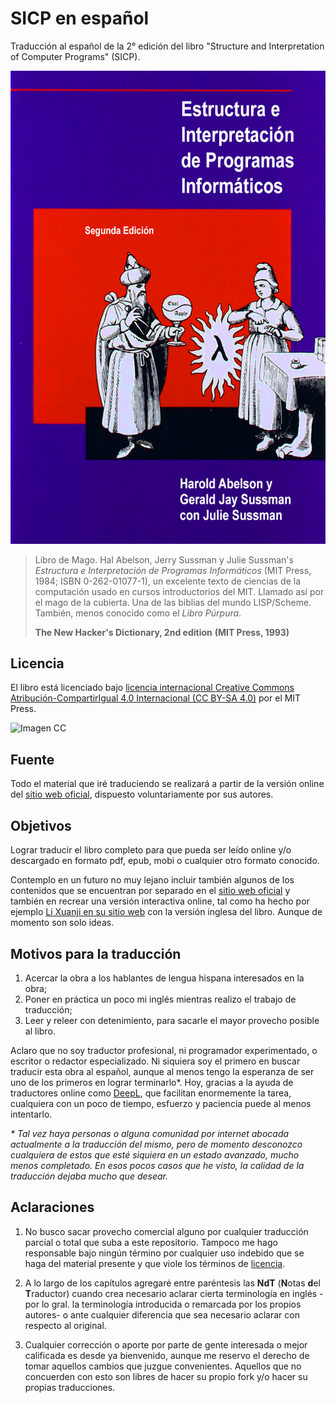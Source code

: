 # SICP en español

Traducción al español de la 2° edición del libro "Structure and Interpretation
of Computer Programs" (SICP).

![Imagen](/secciones/imagenes/SICP-traducido.png)

> Libro de Mago. Hal Abelson, Jerry Sussman y Julie Sussman's *Estructura e Interpretación de Programas Informáticos* (MIT Press, 1984; ISBN 0-262-01077-1), un excelente texto de ciencias de la computación usado en cursos introductorios del MIT. Llamado así por el mago de la cubierta. Una de las biblias del mundo LISP/Scheme. También, menos conocido como el *Libro Púrpura*.
>
> **The New Hacker's Dictionary, 2nd edition**
> **(MIT Press, 1993)**


## Licencia 

El libro está licenciado bajo [licencia internacional Creative Commons Atribución-CompartirIgual 4.0 Internacional (CC BY-SA 4.0)](https://creativecommons.org/licenses/by-sa/4.0/deed.es) por el MIT Press.

![Imagen CC](https://licensebuttons.net/l/by-sa/4.0/88x31.png)


## Fuente

Todo el material que iré traduciendo se realizará a partir de la versión online del [sitio web oficial](https://mitpress.mit.edu/sites/default/files/sicp/index.html), dispuesto voluntariamente por sus autores.


## Objetivos

Lograr traducir el libro completo para que pueda ser leído online y/o descargado en formato pdf, epub, mobi o cualquier otro formato conocido.

Contemplo en un futuro no muy lejano incluir también algunos de los contenidos que se encuentran por separado en el [sitio web oficial](https://mitpress.mit.edu/sites/default/files/sicp/index.html) y también en recrear una versión interactiva online, tal como ha hecho por ejemplo [Li Xuanji en su sitio web](http://www.xuanji.li/isicp/index.html) con la versión inglesa del libro. Aunque de momento son solo ideas.


## Motivos para la traducción

1) Acercar la obra a los hablantes de lengua hispana interesados en la obra;
2) Poner en práctica un poco mi inglés mientras realizo el trabajo de traducción;
3) Leer y releer con detenimiento, para sacarle el mayor provecho posible al libro.

Aclaro que no soy traductor profesional, ni programador experimentado, o escritor o redactor especializado. Ni siquiera soy el primero en buscar traducir esta obra al español, aunque al menos tengo la esperanza de ser uno de los primeros en lograr terminarlo\*. Hoy, gracias a la ayuda de traductores online como [DeepL](https://www.deepl.com/translator), que facilitan enormemente la tarea, cualquiera con un poco de tiempo, esfuerzo y paciencia puede al menos intentarlo.

*\* Tal vez haya personas o alguna comunidad por internet abocada actualmente a la traducción del mismo, pero de momento desconozco cualquiera de estos que esté siquiera en un estado avanzado, mucho menos completado. En esos pocos casos que he visto, la calidad de la traducción dejaba mucho que desear.*


## Aclaraciones

1) No busco sacar provecho comercial alguno por cualquier traducción parcial o total que suba a este repositorio. Tampoco me hago responsable bajo ningún término por cualquier uso indebido que se haga del material presente y que viole los términos de [licencia](#licencia).

2) A lo largo de los capítulos agregaré entre paréntesis las **NdT** (**N**otas **d**el **T**raductor) cuando crea necesario aclarar cierta terminología en inglés -por lo gral. la terminología introducida o remarcada por los propios autores- o ante cualquier diferencia que sea necesario aclarar con respecto al original.

3) Cualquier corrección o aporte por parte de gente interesada o mejor calificada es desde ya bienvenido, aunque me reservo el derecho de tomar aquellos cambios que juzgue convenientes. Aquellos que no concuerden con esto son libres de hacer su propio fork y/o hacer su propias traducciones.
